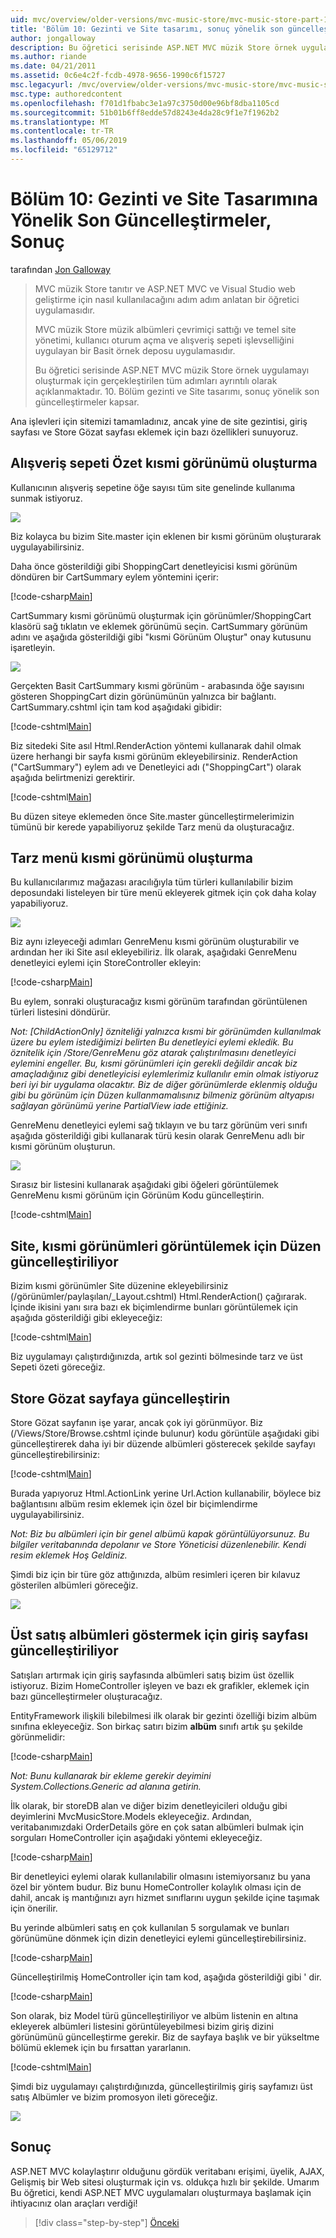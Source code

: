 ```yaml
---
uid: mvc/overview/older-versions/mvc-music-store/mvc-music-store-part-10
title: 'Bölüm 10: Gezinti ve Site tasarımı, sonuç yönelik son güncelleştirmeler | Microsoft Docs'
author: jongalloway
description: Bu öğretici serisinde ASP.NET MVC müzik Store örnek uygulamayı oluşturmak için gerçekleştirilen tüm adımları ayrıntılı olarak açıklanmaktadır. 10. Bölüm gezinti ve S. yönelik son güncelleştirmeler kapsayan...
ms.author: riande
ms.date: 04/21/2011
ms.assetid: 0c6e4c2f-fcdb-4978-9656-1990c6f15727
msc.legacyurl: /mvc/overview/older-versions/mvc-music-store/mvc-music-store-part-10
msc.type: authoredcontent
ms.openlocfilehash: f701d1fbabc3e1a97c3750d00e96bf8dba1105cd
ms.sourcegitcommit: 51b01b6ff8edde57d8243e4da28c9f1e7f1962b2
ms.translationtype: MT
ms.contentlocale: tr-TR
ms.lasthandoff: 05/06/2019
ms.locfileid: "65129712"
---
```

# <a name="part-10-final-updates-to-navigation-and-site-design-conclusion"></a>Bölüm 10: Gezinti ve Site Tasarımına Yönelik Son Güncelleştirmeler, Sonuç

tarafından [Jon Galloway](https://github.com/jongalloway)

> MVC müzik Store tanıtır ve ASP.NET MVC ve Visual Studio web geliştirme için nasıl kullanılacağını adım adım anlatan bir öğretici uygulamasıdır.  
>   
> MVC müzik Store müzik albümleri çevrimiçi sattığı ve temel site yönetimi, kullanıcı oturum açma ve alışveriş sepeti işlevselliğini uygulayan bir Basit örnek deposu uygulamasıdır.  
>   
> Bu öğretici serisinde ASP.NET MVC müzik Store örnek uygulamayı oluşturmak için gerçekleştirilen tüm adımları ayrıntılı olarak açıklanmaktadır. 10. Bölüm gezinti ve Site tasarımı, sonuç yönelik son güncelleştirmeler kapsar.

Ana işlevleri için sitemizi tamamladınız, ancak yine de site gezintisi, giriş sayfası ve Store Gözat sayfası eklemek için bazı özellikleri sunuyoruz.

## <a name="creating-the-shopping-cart-summary-partial-view"></a>Alışveriş sepeti Özet kısmi görünümü oluşturma

Kullanıcının alışveriş sepetine öğe sayısı tüm site genelinde kullanıma sunmak istiyoruz.

![](mvc-music-store-part-10/_static/image1.png)

Biz kolayca bu bizim Site.master için eklenen bir kısmi görünüm oluşturarak uygulayabilirsiniz.

Daha önce gösterildiği gibi ShoppingCart denetleyicisi kısmi görünüm döndüren bir CartSummary eylem yöntemini içerir:

[!code-csharp[Main](mvc-music-store-part-10/samples/sample1.cs)]

CartSummary kısmi görünümü oluşturmak için görünümler/ShoppingCart klasörü sağ tıklatın ve eklemek görünümü seçin. CartSummary görünüm adını ve aşağıda gösterildiği gibi "kısmi Görünüm Oluştur" onay kutusunu işaretleyin.

![](mvc-music-store-part-10/_static/image2.png)

Gerçekten Basit CartSummary kısmi görünüm - arabasında öğe sayısını gösteren ShoppingCart dizin görünümünün yalnızca bir bağlantı. CartSummary.cshtml için tam kod aşağıdaki gibidir:

[!code-cshtml[Main](mvc-music-store-part-10/samples/sample2.cshtml)]

Biz sitedeki Site asıl Html.RenderAction yöntemi kullanarak dahil olmak üzere herhangi bir sayfa kısmi görünüm ekleyebilirsiniz. RenderAction ("CartSummary") eylem adı ve Denetleyici adı ("ShoppingCart") olarak aşağıda belirtmenizi gerektirir.

[!code-cshtml[Main](mvc-music-store-part-10/samples/sample3.cshtml)]

Bu düzen siteye eklemeden önce Site.master güncelleştirmelerimizin tümünü bir kerede yapabiliyoruz şekilde Tarz menü da oluşturacağız.

## <a name="creating-the-genre-menu-partial-view"></a>Tarz menü kısmi görünümü oluşturma

Bu kullanıcılarımız mağazası aracılığıyla tüm türleri kullanılabilir bizim deposundaki listeleyen bir türe menü ekleyerek gitmek için çok daha kolay yapabiliyoruz.

![](mvc-music-store-part-10/_static/image3.png)

Biz aynı izleyeceği adımları GenreMenu kısmi görünüm oluşturabilir ve ardından her iki Site asıl ekleyebiliriz. İlk olarak, aşağıdaki GenreMenu denetleyici eylemi için StoreController ekleyin:

[!code-csharp[Main](mvc-music-store-part-10/samples/sample4.cs)]

Bu eylem, sonraki oluşturacağız kısmi görünüm tarafından görüntülenen türleri listesini döndürür.

*Not: [ChildActionOnly] özniteliği yalnızca kısmi bir görünümden kullanılmak üzere bu eylem istediğimizi belirten Bu denetleyici eylemi ekledik. Bu öznitelik için /Store/GenreMenu göz atarak çalıştırılmasını denetleyici eylemini engeller. Bu, kısmi görünümleri için gerekli değildir ancak biz amaçladığınız gibi denetleyicisi eylemlerimiz kullanılır emin olmak istiyoruz beri iyi bir uygulama olacaktır. Biz de diğer görünümlerde eklenmiş olduğu gibi bu görünüm için Düzen kullanmamalısınız bilmeniz görünüm altyapısı sağlayan görünümü yerine PartialView iade ettiğiniz.*

GenreMenu denetleyici eylemi sağ tıklayın ve bu tarz görünüm veri sınıfı aşağıda gösterildiği gibi kullanarak türü kesin olarak GenreMenu adlı bir kısmi görünüm oluşturun.

![](mvc-music-store-part-10/_static/image4.png)

Sırasız bir listesini kullanarak aşağıdaki gibi öğeleri görüntülemek GenreMenu kısmi görünüm için Görünüm Kodu güncelleştirin.

[!code-cshtml[Main](mvc-music-store-part-10/samples/sample5.cshtml)]

## <a name="updating-site-layout-to-display-our-partial-views"></a>Site, kısmi görünümleri görüntülemek için Düzen güncelleştiriliyor

Bizim kısmi görünümler Site düzenine ekleyebilirsiniz (/görünümler/paylaşılan/\_Layout.cshtml) Html.RenderAction() çağırarak. İçinde ikisini yanı sıra bazı ek biçimlendirme bunları görüntülemek için aşağıda gösterildiği gibi ekleyeceğiz:

[!code-cshtml[Main](mvc-music-store-part-10/samples/sample6.cshtml)]

Biz uygulamayı çalıştırdığınızda, artık sol gezinti bölmesinde tarz ve üst Sepeti özeti göreceğiz.

## <a name="update-to-the-store-browse-page"></a>Store Gözat sayfaya güncelleştirin

Store Gözat sayfanın işe yarar, ancak çok iyi görünmüyor. Biz (/Views/Store/Browse.cshtml içinde bulunur) kodu görüntüle aşağıdaki gibi güncelleştirerek daha iyi bir düzende albümleri gösterecek şekilde sayfayı güncelleştirebilirsiniz:

[!code-cshtml[Main](mvc-music-store-part-10/samples/sample7.cshtml)]

Burada yapıyoruz Html.ActionLink yerine Url.Action kullanabilir, böylece biz bağlantısını albüm resim eklemek için özel bir biçimlendirme uygulayabilirsiniz.

*Not: Biz bu albümleri için bir genel albümü kapak görüntülüyorsunuz. Bu bilgiler veritabanında depolanır ve Store Yöneticisi düzenlenebilir. Kendi resim eklemek Hoş Geldiniz.*

Şimdi biz için bir türe göz attığınızda, albüm resimleri içeren bir kılavuz gösterilen albümleri göreceğiz.

![](mvc-music-store-part-10/_static/image5.png)

## <a name="updating-the-home-page-to-show-top-selling-albums"></a>Üst satış albümleri göstermek için giriş sayfası güncelleştiriliyor

Satışları artırmak için giriş sayfasında albümleri satış bizim üst özellik istiyoruz. Bizim HomeController işleyen ve bazı ek grafikler, eklemek için bazı güncelleştirmeler oluşturacağız.

EntityFramework ilişkili bilebilmesi ilk olarak bir gezinti özelliği bizim albüm sınıfına ekleyeceğiz. Son birkaç satırı bizim **albüm** sınıfı artık şu şekilde görünmelidir:

[!code-csharp[Main](mvc-music-store-part-10/samples/sample8.cs)]

*Not: Bunu kullanarak bir ekleme gerekir deyimini System.Collections.Generic ad alanına getirin.*

İlk olarak, bir storeDB alan ve diğer bizim denetleyicileri olduğu gibi deyimlerini MvcMusicStore.Models ekleyeceğiz. Ardından, veritabanımızdaki OrderDetails göre en çok satan albümleri bulmak için sorguları HomeController için aşağıdaki yöntemi ekleyeceğiz.

[!code-csharp[Main](mvc-music-store-part-10/samples/sample9.cs)]

Bir denetleyici eylemi olarak kullanılabilir olmasını istemiyorsanız bu yana özel bir yöntem budur. Biz bunu HomeController kolaylık olması için de dahil, ancak iş mantığınızı ayrı hizmet sınıflarını uygun şekilde içine taşımak için önerilir.

Bu yerinde albümleri satış en çok kullanılan 5 sorgulamak ve bunları görünümüne dönmek için dizin denetleyici eylemi güncelleştirebilirsiniz.

[!code-csharp[Main](mvc-music-store-part-10/samples/sample10.cs)]

Güncelleştirilmiş HomeController için tam kod, aşağıda gösterildiği gibi ' dir.

[!code-csharp[Main](mvc-music-store-part-10/samples/sample11.cs)]

Son olarak, biz Model türü güncelleştiriliyor ve albüm listenin en altına ekleyerek albümleri listesini görüntüleyebilmesi bizim giriş dizini görünümünü güncelleştirme gerekir. Biz de sayfaya başlık ve bir yükseltme bölümü eklemek için bu fırsattan yararlanın.

[!code-cshtml[Main](mvc-music-store-part-10/samples/sample12.cshtml)]

Şimdi biz uygulamayı çalıştırdığınızda, güncelleştirilmiş giriş sayfamızı üst satış Albümler ve bizim promosyon ileti göreceğiz.

![](mvc-music-store-part-10/_static/image1.jpg)

## <a name="conclusion"></a>Sonuç

ASP.NET MVC kolaylaştırır olduğunu gördük veritabanı erişimi, üyelik, AJAX, Gelişmiş bir Web sitesi oluşturmak için vs. oldukça hızlı bir şekilde. Umarım Bu öğretici, kendi ASP.NET MVC uygulamaları oluşturmaya başlamak için ihtiyacınız olan araçları verdiği!

> [!div class="step-by-step"]
> [Önceki](mvc-music-store-part-9.md)
